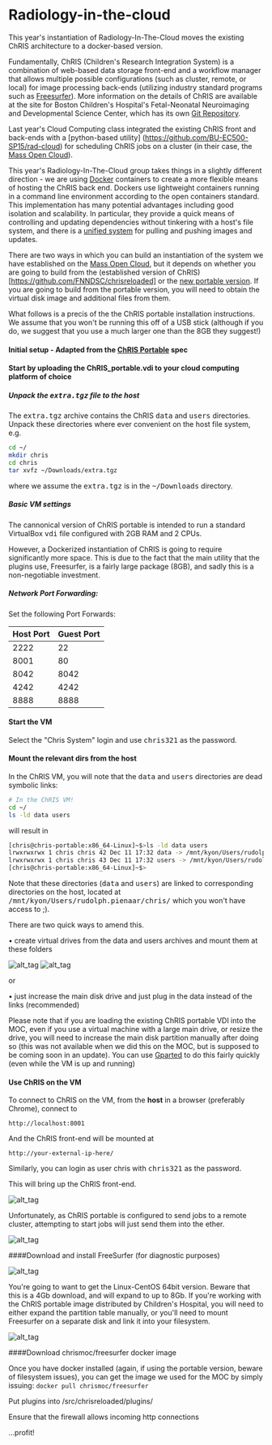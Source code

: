 # Radiology-in-the-cloud
This year's instantiation of Radiology-In-The-Cloud moves the existing ChRIS architecture to a docker-based version.

Fundamentally, ChRIS (Children's Research Integration System) is a combination of web-based data storage front-end and a workflow manager that allows multiple possible configurations (such as cluster, remote, or local) for image processing back-ends (utilizing industry standard programs such as [Freesurfer](http://freesurfer.net/)).  More information on the details of ChRIS are available at the site for Boston Children's Hospital's Fetal-Neonatal Neuroimaging and Developmental Science Center, which has its own [Git Repository](https://github.com/FNNDSC/). 

Last year's Cloud Computing class integrated the existing ChRIS front and back-ends with a [python-based utility] (https://github.com/BU-EC500-SP15/rad-cloud) for scheduling ChRIS jobs on a cluster (in their case, the [Mass Open Cloud](https://github.com/CCI-MOC/moc-public)).

This year's Radiology-In-The-Cloud group takes things in a slightly different direction - we are using [Docker](www.docker.com) containers to create a more flexible means of hosting the ChRIS back end. Dockers use lightweight containers running in a command line environment according to the open containers standard. This implementation has many potential advantages including good isolation and scalability. In particular, they provide a quick means of controlling and updating dependencies without tinkering with a host's file system, and there is a [unified system](www.dockerhub.com) for pulling and pushing images and updates.

There are two ways in which you can build an instantiation of the system we have established on the [Mass Open Cloud](https://github.com/CCI-MOC/moc-public), but it depends on whether you are going to build from the (established version of ChRIS)[https://github.com/FNNDSC/chrisreloaded] or the [new portable version](https://github.com/FNNDSC/ChRIS-portable). If you are going to build from the portable version, you will need to obtain the virtual disk image and additional files from them.

What follows is a precis of the the ChRIS portable installation instructions.  We assume that you won't be running this off of a USB stick (although if you do, we suggest that you use a much larger one than the 8GB they suggest!)

#### Initial setup - Adapted from the [ChRIS Portable](https://github.com/FNNDSC/ChRIS-portable) spec

#### Start by uploading the ChRIS_portable.vdi to your cloud computing platform of choice

##### Unpack the <tt>extra.tgz</tt> file to the host

The <tt>extra.tgz</tt> archive contains the ChRIS <tt>data</tt> and <tt>users</tt> directories. Unpack these directories where ever convenient on the host file system, e.g.

```bash
cd ~/
mkdir chris
cd chris
tar xvfz ~/Downloads/extra.tgz
```

where we assume the <tt>extra.tgz</tt> is in the <tt>~/Downloads</tt> directory.

##### Basic VM settings

The cannonical version of ChRIS portable is intended to run a standard VirtualBox <tt>vdi</tt> file configured with 2GB RAM and 2 CPUs.

However, a Dockerized instantiation of ChRIS is going to require significantly more space. This is due to the fact that the main utility that the plugins use, Freesurfer, is a fairly large package (8GB), and sadly this is a non-negotiable investment.

##### Network Port Forwarding:

Set the following Port Forwards:

| Host Port | Guest Port |
|-----------|------------|
|   2222    |    22      |
|   8001    |    80      |
|   8042    |   8042     |
|   4242    |   4242     |
|   8888    |   8888     |

#### Start the VM

Select the "Chris System" login and use <tt>chris321</tt> as the password.

#### Mount the relevant dirs from the host

In the ChRIS VM, you will note that the <tt>data</tt> and <tt>users</tt> directories are dead symbolic links:

```bash
# In the ChRIS VM!
cd ~/
ls -ld data users
```

will result in

```bash
[chris@chris-portable:x86_64-Linux]~$>ls -ld data users
lrwxrwxrwx 1 chris chris 42 Dec 11 17:32 data -> /mnt/kyon/Users/rudolph.pienaar/chris/data
lrwxrwxrwx 1 chris chris 43 Dec 11 17:32 users -> /mnt/kyon/Users/rudolph.pienaar/chris/users
[chris@chris-portable:x86_64-Linux]~$>
```

Note that these directories (<tt>data</tt> and <tt>users</tt>) are linked to corresponding directories on the host, located at <tt>/mnt/kyon/Users/rudolph.pienaar/chris/</tt> which you won't have access to ;).

There are two quick ways to amend this. 

• create virtual drives from the data and users archives and mount them at these folders 

![alt_tag](https://raw.githubusercontent.com/BU-NU-CLOUD-SP16/Radiology-in-the-cloud/master/docs/OpenStack%20Volumes.png)
![alt_tag](https://raw.githubusercontent.com/BU-NU-CLOUD-SP16/Radiology-in-the-cloud/master/docs/ChRIS%20Volumes.png)

or 

• just increase the main disk drive and just plug in the data instead of the links (recommended)


Please note that if you are loading the existing ChRIS portable VDI into the MOC, even if you use a virtual machine with a large main drive, or resize the drive, you will need to increase the main disk partition manually after doing so (this was not available when we did this on the MOC, but is supposed to be coming soon in an update). 
You can use [Gparted](http://gparted.org/) to do this fairly quickly (even while the VM is up and running)



#### Use ChRIS on the VM

To connect to ChRIS on the VM, from the **host** in a browser (preferably Chrome), connect to

```
http://localhost:8001
```
And the ChRIS front-end will be mounted at
```
http://your-external-ip-here/
```

Similarly, you can login as user chris with <tt>chris321</tt> as the password.

This will bring up the ChRIS front-end. 

![alt_tag](https://raw.githubusercontent.com/BU-NU-CLOUD-SP16/Radiology-in-the-cloud/master/docs/ChRIS%20frontend%201.png)

Unfortunately, as ChRIS portable is configured to send jobs to a remote cluster, attempting to start jobs will just send them into the ether.

![alt_tag](https://raw.githubusercontent.com/BU-NU-CLOUD-SP16/Radiology-in-the-cloud/master/docs/ChRIS%20frontend%202.png)

####Download and install FreeSurfer (for diagnostic purposes)

![alt_tag](https://raw.githubusercontent.com/BU-NU-CLOUD-SP16/Radiology-in-the-cloud/master/docs/freesurfer1.png)

You're going to want to get the Linux-CentOS 64bit version. Beware that this is a 4Gb download, and will expand to up to 8Gb. If you're working with the ChRIS portable image distributed by Children's Hospital, you will need to either expand the partition table manually, or you'll need to mount Freesurfer on a separate disk and link it into your filesystem.


![alt_tag](https://raw.githubusercontent.com/BU-NU-CLOUD-SP16/Radiology-in-the-cloud/master/docs/freesurfer2.png)


####Download chrismoc/freesurfer docker image

Once you have docker installed (again, if using the portable version, beware of filesystem issues), you can get the image we used for the MOC by simply issuing:
```docker pull chrismoc/freesurfer```

Put plugins into /src/chrisreloaded/plugins/


Ensure that the firewall allows incoming http connections

...profit!
